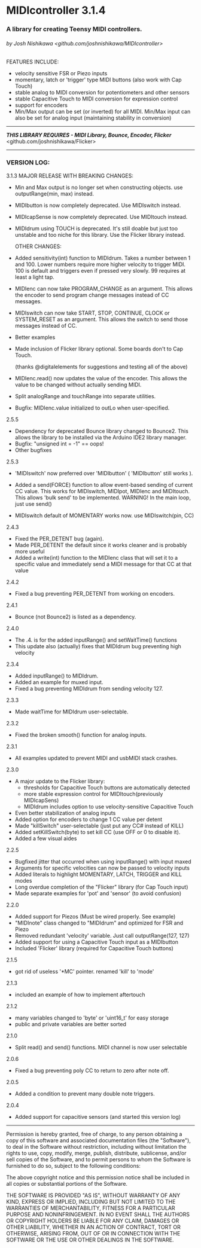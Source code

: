 # MIDIcontroller 3.1.4
### A library for creating Teensy MIDI controllers.
###### by Josh Nishikawa <github.com/joshnishikawa/MIDIcontroller>

 FEATURES INCLUDE:
  - velocity sensitive FSR or Piezo inputs
  - momentary, latch or 'trigger' type MIDI buttons (also work with Cap Touch) 
  - stable analog to MIDI conversion for potentiometers and other sensors
  - stable Capacitive Touch to MIDI conversion for expression control
  - support for encoders
  - Min/Max output can be set (or inverted) for all MIDI. Min/Max input
      can also be set for analog input (maintaining stability in conversion)
___
***THIS LIBRARY REQUIRES - MIDI Library, Bounce, Encoder, Flicker***
<github.com/joshnishikawa/Flicker>
___

### VERSION LOG:
3.1.3 MAJOR RELEASE WITH BREAKING CHANGES:
- Min and Max output is no longer set when constructing objects.
    use outputRange(min, max) instead.
- MIDIbutton is now completely deprecated. Use MIDIswitch instead.
- MIDIcapSense is now completely deprecated. Use MIDItouch instead.
- MIDIdrum using TOUCH is deprecated. It's still doable but just too unstable
    and too niche for this library. Use the Flicker library instead.

  OTHER CHANGES:
- Added sensitivity(int) function to MIDIdrum. Takes a number between 1 and 100.
    Lower numbers require more higher velocity to trigger MIDI. 100 is default 
    and triggers even if pressed very slowly. 99 requires at least a light tap.
- MIDIenc can now take PROGRAM_CHANGE as an argument. This allows the encoder
    to send program change messages instead of CC messages. 
- MIDIswitch can now take START, STOP, CONTINUE, CLOCK or SYSTEM_RESET as an
    argument. This allows the switch to send those messages instead of CC.
- Better examples
- Made inclusion of Flicker library optional. Some boards don't to Cap Touch.

    (thanks @digitalelements for suggestions and testing all of the above)

- MIDIenc.read() now updates the value of the encoder. This allows the value
    to be changed without actually sending MIDI.
- Split analogRange and touchRange into separate utilities.
- Bugfix: MIDIenc.value initialized to outLo when user-specified.

2.5.5
- Dependency for deprecated Bounce library changed to Bounce2. This allows the 
    library to be installed via the Arduino IDE2 library manager.
- Bugfix: "unsigned int = -1" == oops!
- Other bugfixes

2.5.3
- 'MIDIswitch' now preferred over 'MIDIbutton' ( 'MIDIbutton' still works ).
- Added a send(FORCE) function to allow event-based sending of current CC value.
    This works for MIDIswitch, MIDIpot, MIDIenc and MIDItouch. This allows
    'bulk send' to be implemented. WARNING! In the main loop, just use send()

- MIDIswitch default of MOMENTARY works now. use MIDIswitch(pin, CC)

2.4.3
- Fixed the PER_DETENT bug (again).
- Made PER_DETENT the default since it works cleaner and is probably more useful
- Added a write(int) function to the MIDIenc class that will set it to a
    specific value and immediately send a MIDI message for that CC at that value

2.4.2 
- Fixed a bug preventing PER_DETENT from working on encoders.

2.4.1 
- Bounce (not Bounce2) is listed as a dependency.

2.4.0
- The .4. is for the added inputRange() and setWaitTime() functions
- This update also (actually) fixes that MIDIdrum bug preventing high velocity

2.3.4 
- Added inputRange() to MIDIdrum.
- Added an example for muxed input.
- Fixed a bug preventing MIDIdrum from sending velocity 127.

2.3.3 
- Made waitTime for MIDIdrum user-selectable.

2.3.2 
- Fixed the broken smooth() function for analog inputs.

2.3.1 
- All examples updated to prevent MIDI and usbMIDI stack crashes.

2.3.0 
- A major update to the Flicker library:
    - thresholds for Capacitive Touch buttons are automatically detected 
    - more stable expression control for MIDItouch(previously MIDIcapSens)
    - MIDIdrum includes option to use velocity-sensitive Capacitive Touch
- Even better stabilization of analog inputs
- Added option for encoders to change 1 CC value per detent
- Made "killSwitch" user-selectable (just put any CC# instead of KILL)
- Added setKillSwitch(byte) to set kill CC (use OFF or 0 to disable it).
- Added a few visual aides

2.2.5 
- Bugfixed jitter that occurred when using inputRange() with input maxed
- Arguments for specific velocities can now be passed to velocity inputs
- Added literals to highlight MOMENTARY, LATCH, TRIGGER and KILL modes
- Long overdue completion of the "Flicker" library (for Cap Touch input)
- Made separate examples for 'pot' and 'sensor' (to avoid confusion)

2.2.0 
- Added support for Piezos (Must be wired properly. See example)
- "MIDInote" class changed to "MIDIdrum" and optimized for FSR and Piezo
- Removed redundant 'velocity' variable. Just call outputRange(127, 127)
- Added support for using a Capacitive Touch input as a MIDIbutton
- Included 'Flicker' library (required for Capacitive Touch buttons)

2.1.5 
- got rid of useless '*MC' pointer. renamed 'kill' to 'mode'

2.1.3 
- included an example of how to implement aftertouch

2.1.2 
- many variables changed to 'byte' or 'uint16_t' for easy storage
- public and private variables are better sorted

2.1.0 
- Split read() and send() functions. MIDI channel is now user selectable

2.0.6 
- Fixed a bug preventing poly CC to return to zero after note off.

2.0.5 
- Added a condition to prevent many double note triggers.

2.0.4 
- Added support for capacitive sensors (and started this version log)
___

Permission is hereby granted, free of charge, to any person obtaining a copy
of this software and associated documentation files (the "Software"), to deal
in the Software without restriction, including without limitation the rights
to use, copy, modify, merge, publish, distribute, sublicense, and/or sell
copies of the Software, and to permit persons to whom the Software is
furnished to do so, subject to the following conditions:

The above copyright notice and this permission notice shall be included in
all copies or substantial portions of the Software.

THE SOFTWARE IS PROVIDED "AS IS", WITHOUT WARRANTY OF ANY KIND, EXPRESS OR
IMPLIED, INCLUDING BUT NOT LIMITED TO THE WARRANTIES OF MERCHANTABILITY,
FITNESS FOR A PARTICULAR PURPOSE AND NONINFRINGEMENT. IN NO EVENT SHALL THE
AUTHORS OR COPYRIGHT HOLDERS BE LIABLE FOR ANY CLAIM, DAMAGES OR OTHER
LIABILITY, WHETHER IN AN ACTION OF CONTRACT, TORT OR OTHERWISE, ARISING FROM,
OUT OF OR IN CONNECTION WITH THE SOFTWARE OR THE USE OR OTHER DEALINGS IN
THE SOFTWARE.

